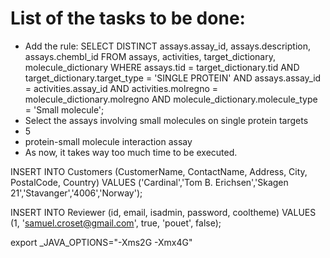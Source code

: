 # List of the tasks to be done:
- Add the rule: SELECT DISTINCT assays.assay_id, assays.description, assays.chembl_id FROM assays, activities, target_dictionary, molecule_dictionary WHERE assays.tid = target_dictionary.tid AND target_dictionary.target_type = 'SINGLE PROTEIN' AND assays.assay_id = activities.assay_id AND activities.molregno = molecule_dictionary.molregno AND molecule_dictionary.molecule_type = 'Small molecule';
- Select the assays involving small molecules on single protein targets
- 5
- protein-small molecule interaction assay
- As now, it takes way too much time to be executed.

INSERT INTO Customers (CustomerName, ContactName, Address, City, PostalCode, Country)
VALUES ('Cardinal','Tom B. Erichsen','Skagen 21','Stavanger','4006','Norway');


INSERT INTO Reviewer (id, email, isadmin, password, cooltheme) VALUES (1, 'samuel.croset@gmail.com', true, 'pouet', false);

export _JAVA_OPTIONS="-Xms2G -Xmx4G"

